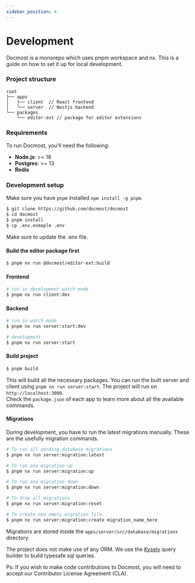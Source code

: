 ```yaml
---
sidebar_position: 4
---
```


# Development
Docmost is a monorepo which uses pnpm workspace and nx. This is a guide on how to set it up for local development.

### Project structure
```
root
├── apps
│   ├── client  // React frontend 
│   └── server  // Nestjs backend
└── packages
    └── editor-ext // package for editor extensions
```

### Requirements
To run Docmost, you'll need the following:
- **Node.js**: >= 18
- **Postgres**: >= 13
- **Redis**

### Development setup
Make sure you have `pnpm` installed `npm install -g pnpm`.

```bash
$ git clone https://github.com/docmost/docmost
$ cd docmost
$ pnpm install
$ cp .env.exmaple .env
```

Make sure to update the .env file.  

#### Build the editor package first
```bash
$ pnpm nx run @docmost/editor-ext:build
```

#### Frontend
```bash
# run in development watch mode
$ pnpm nx run client:dev
```

#### Backend
```bash
# run in watch mode
$ pnpm nx run server:start:dev

# development
$ pnpm nx run server:start
```

#### Build project
```bash
$ pnpm build
````

This will build all the necessary packages.
You can run the built server and client using `pnpm nx run server:start`. The project will run on `http://localhost:3000`.  
Check the `package.json` of each app to learn more about all the available commands.

#### Migrations
During development, you have to run the latest migrations manually. These are the usefully migration commands.

```bash
# To run all pending database migrations
$ pnpm nx run server:migration:latest

# To run one migration up
$ pnpm nx run server:migration:up

# To run one migration down
$ pnpm nx run server:migration:down

# To drop all migrations
$ pnpm nx run server:migration:reset

# To create new empty migration file. 
$ pnpm nx run server:migration:create migration_name_here
```

Migrations are stored inside the `apps/server/src/database/migrations` directory.  

The project does not make use of any ORM. We use the [Kysely](https://github.com/kysely-org/kysely) query builder to build typesafe sql queries.

Ps: If you wish to make code contributions to Docmost, you will need to accept our Contributor License Agreement (CLA). 


